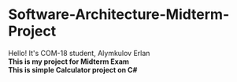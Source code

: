 # Software-Architecture-Midterm-Project<br>
Hello! It's COM-18 student, Alymkulov Erlan<br>
<strong> This is my project for Midterm Exam<strong><br>
This is simple Calculator project on C#<br>
